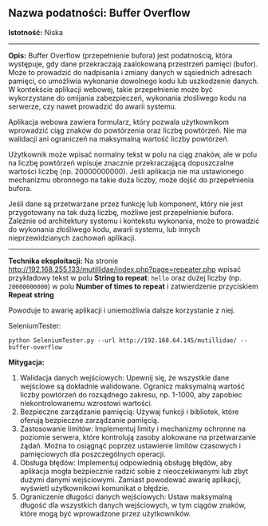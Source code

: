 ## Nazwa podatności: Buffer Overflow

**Istotność:** Niska

---

**Opis:**
Buffer Overflow (przepełnienie bufora) jest podatnością, która występuje, gdy dane przekraczają zaalokowaną przestrzeń pamięci (bufor). Może to prowadzić do nadpisania i zmiany danych w sąsiednich adresach pamięci, co umożliwia wykonanie dowolnego kodu lub uszkodzenie danych. W kontekście aplikacji webowej, takie przepełnienie może być wykorzystane do omijania zabezpieczeń, wykonania złośliwego kodu na serwerze, czy nawet prowadzić do awarii systemu.

Aplikacja webowa zawiera formularz, który pozwala użytkownikom wprowadzić ciąg znaków do powtórzenia oraz liczbę powtórzeń. Nie ma walidacji ani ograniczeń na maksymalną wartość liczby powtórzeń.

Użytkownik może wpisać normalny tekst w polu na ciąg znaków, ale w polu na liczbę powtórzeń wpisuje znacznie przekraczającą dopuszczalne wartości liczbę (np. 20000000000). Jeśli aplikacja nie ma ustawionego mechanizmu obronnego na takie duża liczby, może dojść do przepełnienia bufora.

Jeśli dane są przetwarzane przez funkcję lub komponent, który nie jest przygotowany na tak dużą liczbę, możliwe jest przepełnienie bufora. Zależnie od architektury systemu i kontekstu wykonania, może to prowadzić do wykonania złośliwego kodu, awarii systemu, lub innych nieprzewidzianych zachowań aplikacji.

---

**Technika eksploitacji:**
Na stronie http://192.168.255.133/mutillidae/index.php?page=repeater.php wpisać przykładowy tekst w polu **String to repeat**: `hello` oraz dużej liczby (np. `20000000000`) w polu **Number of times to repeat** i zatwierdzenie przyciskiem **Repeat string**

Powoduje to awarię aplikacji i uniemożliwia dalsze korzystanie z niej.

SeleniumTester:
```
python SeleniumTester.py --url http://192.168.64.145/mutillidae/ --buffer-overflow
```

**Mitygacja:**
1. Walidacja danych wejściowych: Upewnij się, że wszystkie dane wejściowe są dokładnie walidowane. Ogranicz maksymalną wartość liczby powtórzeń do rozsądnego zakresu, np. 1-1000, aby zapobiec niekontrolowanemu wzrostowi wartości.
1. Bezpieczne zarządzanie pamięcią: Używaj funkcji i bibliotek, które oferują bezpieczne zarządzanie pamięcią.
1. Zastosowanie limitów: Implementuj limity i mechanizmy ochronne na poziomie serwera, które kontrolują zasoby alokowane na przetwarzanie żądań. Można to osiągnąć poprzez ustawienie limitów czasowych i pamięciowych dla poszczególnych operacji.
1. Obsługa błędów: Implementuj odpowiednią obsługę błędów, aby aplikacja mogła bezpiecznie radzić sobie z nieoczekiwanymi lub zbyt dużymi danymi wejściowymi. Zamiast powodować awarię aplikacji, wyświetl użytkownikowi komunikat o błędzie.
1. Ograniczenie długości danych wejściowych: Ustaw maksymalną długość dla wszystkich danych wejściowych, w tym ciągów znaków, które mogą być wprowadzone przez użytkowników.
